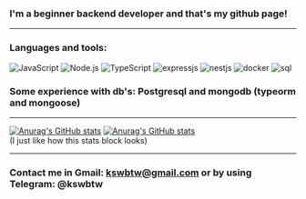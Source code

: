 ### I'm a beginner backend developer and that's my github page!

<hr>

### Languages and tools:

![JavaScript](https://img.shields.io/badge/-JavaScript-323330?style=for-the-badge&logo=javascript)
![Node.js](https://img.shields.io/badge/-nodejs-323330?style=for-the-badge&logo=node.js)
![TypeScript](https://img.shields.io/badge/-TypeScript-323330?style=for-the-badge&logo=typescript)
![expressjs](https://img.shields.io/badge/-expressjs-323330?style=for-the-badge&logo=express)
![nestjs](https://img.shields.io/badge/-nestjs-323330?style=for-the-badge&logo=nestjs)
![docker](https://img.shields.io/badge/-docker-323330?style=for-the-badge&logo=docker)
![sql](https://img.shields.io/badge/-sql-323330?style=for-the-badge&logo=mysql)

### Some experience with db's: Postgresql and mongodb (typeorm and mongoose)

<hr>

[![Anurag's GitHub stats](https://github-readme-stats.vercel.app/api?username=ajiways&show_icons=true&theme=dracula)](https://github.com/anuraghazra/github-readme-stats)
[![Anurag's GitHub stats](https://github-readme-stats.vercel.app/api/top-langs/?username=ajiways&langs_count=8&layout=compact&theme=dracula)](https://github.com/anuraghazra/github-readme-stats)
<br>
(I just like how this stats block looks)

<hr>

### Contact me in Gmail: kswbtw@gmail.com or by using Telegram: @kswbtw
